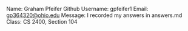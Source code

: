 Name: Graham Pfeifer
Github Username: gpfeifer1
Email: gp364320@ohio.edu
Message: I recorded my answers in answers.md
Class: CS 2400, Section 104
